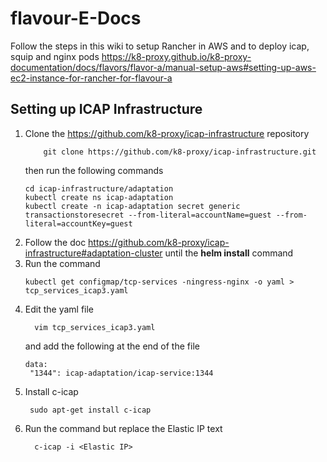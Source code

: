 
# flavour-E-Docs
Follow the steps in this wiki to setup Rancher in AWS and to deploy icap, squip and nginx pods
https://k8-proxy.github.io/k8-proxy-documentation/docs/flavors/flavor-a/manual-setup-aws#setting-up-aws-ec2-instance-for-rancher-for-flavour-a


## Setting up ICAP Infrastructure
1.  Clone the https://github.com/k8-proxy/icap-infrastructure repository
    ```
        git clone https://github.com/k8-proxy/icap-infrastructure.git
    ```
    then run the following commands
    ```
    cd icap-infrastructure/adaptation
    kubectl create ns icap-adaptation
    kubectl create -n icap-adaptation secret generic transactionstoresecret --from-literal=accountName=guest --from-literal=accountKey=guest
    ```
2. Follow the doc https://github.com/k8-proxy/icap-infrastructure#adaptation-cluster until the **helm install** command
3. Run the command
   ```
   kubectl get configmap/tcp-services -ningress-nginx -o yaml > tcp_services_icap3.yaml
   ```
4. Edit the yaml file
   ```
     vim tcp_services_icap3.yaml
   ```
   and add the following at the end of the file
   ```
   data:
    "1344": icap-adaptation/icap-service:1344
   ```
5. Install c-icap
   ```
    sudo apt-get install c-icap
   ```
6. Run the command but replace the Elastic IP text
   ```
     c-icap -i <Elastic IP>
   ```

